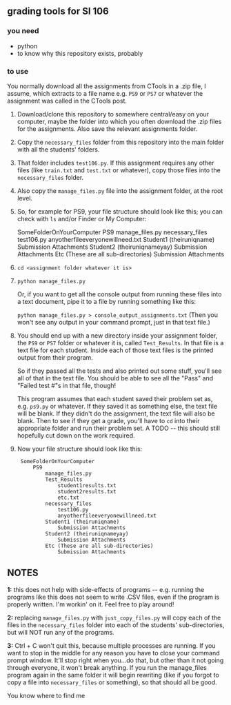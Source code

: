 ## grading tools for SI 106

### you need
- python
- to know why this repository exists, probably

### to use

You normally download all the assignments from CTools in a .zip file, I assume, which extracts to a file name e.g. ``` PS9 ``` or ``` PS7 ``` or whatever the assignment was called in the CTools post.

1. Download/clone this repository to somewhere central/easy on your computer, maybe the folder into which you often download the .zip files for the assignments. Also save the relevant assignments folder.

2. Copy the ``` necessary_files ``` folder from this repository into the main folder with all the students' folders.

3. That folder includes ``` test106.py ```. If this assignment requires any other files (like ``` train.txt ``` and ``` test.txt ``` or whatever), copy those files into the ``` necessary_files ``` folder.

4. Also copy the ``` manage_files.py ``` file into the assignment folder, at the root level.

5. So, for example for PS9, your file structure should look like this; you can check with ``` ls ``` and/or Finder or My Computer:


	SomeFolderOnYourComputer
		PS9
			manage_files.py
			necessary_files
				test106.py
				anyotherfileeveryonewillneed.txt
			Student1 (theiruniqname)
				Submission Attachments
			Student2 (theiruniqnameyay)
				Submission Attachments
			Etc (These are all sub-directories)
				Submission Attachments


6. ``` cd <assignment folder whatever it is> ```

7. ``` python manage_files.py ```

	Or, if you want to get all the console output from running these files into a text document, pipe it to a file by running something like this:

	``` python manage_files.py > console_output_assignments.txt ``` (Then you won't see any output in your command prompt, just in that text file.)

8. You should end up with a new directory inside your assignment folder, the ``` PS9 ``` or ``` PS7 ``` folder or whatever it is, called ``` Test_Results ```. In that file is a text file for each student. Inside each of those text files is the printed output from their program. 

	So if they passed all the tests and also printed out some stuff, you'll see all of that in the text file. You should be able to see all the "Pass" and "Failed test #"s in that file, though!

	This program assumes that each student saved their problem set as, e.g. ``` ps9.py ``` or whatever. If they saved it as something else, the text file will be blank. If they didn't do the assignment, the text file will also be blank. Then to see if they get a grade, you'll have to ``` cd ``` into their appropriate folder and run their problem set. A TODO -- this should still hopefully cut down on the work required.

9. Now your file structure should look like this:

		SomeFolderOnYourComputer
			PS9
				manage_files.py
				Test_Results
					student1results.txt
					student2results.txt
					etc.txt
				necessary_files
					test106.py
					anyotherfileeveryonewillneed.txt
				Student1 (theiruniqname)
					Submission Attachments
				Student2 (theiruniqnameyay)
					Submission Attachments
				Etc (These are all sub-directories)
					Submission Attachments

NOTES
----

**1:** this does not help with side-effects of programs -- e.g. running the programs like this does not seem to write .CSV files, even if the program is properly written. I'm workin' on it. Feel free to play around!

**2:** replacing ``` manage_files.py ``` with ``` just_copy_files.py ``` will copy each of the files in the ``` necessary_files ``` folder into each of the students' sub-directories, but will NOT run any of the programs.

**3:** Ctrl + C won't quit this, because multiple processes are running. If you want to stop in the middle for any reason you have to close your command prompt window. It'll stop right when you...do that, but other than it not going through everyone, it won't break anything. If you run the manage_files program again in the same folder it will begin rewriting (like if you forgot to copy a file into ``` necessary_files ``` or something), so that should all be good.

You know where to find me
